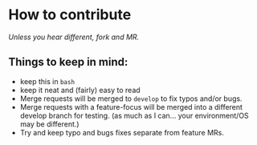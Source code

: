# How to contribute

_Unless you hear different, fork and MR._

## Things to keep in mind:
- keep this in ```bash```
- keep it neat and (fairly) easy to read
- Merge requests will be merged to ```develop``` to fix typos and/or bugs.
- Merge requests with a feature-focus will be merged into a different develop branch for testing. (as much as I can... your environment/OS may be different.)
- Try and keep typo and bugs fixes separate from feature MRs.
